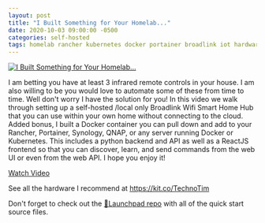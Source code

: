 ```yaml
---
layout: post
title: "I Built Something for Your Homelab..."
date: 2020-10-03 09:00:00 -0500
categories: self-hosted
tags: homelab rancher kubernetes docker portainer broadlink iot hardware
---
```


[![I Built Something for Your Homelab...](https://img.youtube.com/vi/4MJW29mR-Xc/0.jpg)](https://www.youtube.com/watch?v=4MJW29mR-Xc "I Built Something for Your Homelab...")

I am betting you have at least 3 infrared remote controls in your house.  I am also willing to be you would love to automate some of these from time to time.  Well don't worry I have the solution for you!   In this video we walk through setting up a self-hosted /local only Broadlink Wifi Smart Home Hub that you can use within your own home without connecting to the cloud.  Added bonus, I built a Docker container you can pull down and add to your Rancher, Portainer, Synology, QNAP, or any server running Docker or Kubernetes.  This includes a python backend and API as well as a ReactJS frontend so that you can discover, learn, and send commands from the web UI or even from the web API.  I hope you enjoy it!

[Watch Video](https://www.youtube.com/watch?v=4MJW29mR-Xc)

See all the hardware I recommend at <https://kit.co/TechnoTim>

Don't forget to check out the [🚀Launchpad repo](https://l.technotim.live/quick-start) with all of the quick start source files.